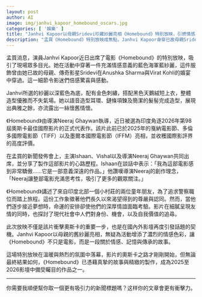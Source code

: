```yaml
---
layout: post
author: AI
image: img/janhvi_kapoor_homebound_oscars.jpg
categories: [ '娛樂' ]
title: "Janhvi Kapoor以母親Sridevi珍藏紗麗亮相《Homebound》特別放映，引燃情感與話題"  
description: "孟買《Homebound》特別放映成焦點，Janhvi Kapoor身穿已故母親Sridevi的藍色紗麗致敬傳承，影片獲選代表印度角逐第98屆奧斯卡最佳國際影片，真摯故事與精緻製作備受矚目"  "
---
```

孟買消息，演員Janhvi Kapoor近日出席了電影《Homebound》的特別放映，吸引了現場眾多目光。她在活動中穿著一件充滿情感意義的藍色海軍藍紗麗，這件服飾曾由她已故的母親、傳奇影星Sridevi在Anushka Sharma與Virat Kohli的婚宴中穿過。這一細節令影迷們倍感驚喜與感動。  

Janhvi所選的紗麗以深藍色為底，配有金色刺繡，搭配黑色天鵝絨短上衣，整體造型優雅而不失氣場。她以語音造型耳環、鏈條項鍊及簡潔的髮髻完成造型，展現出典雅之餘，亦流露出一絲懷舊情懷。  

《Homebound》由導演Neeraj Ghaywan執導，近日被選為印度角逐2026年第98屆奧斯卡最佳國際影片的正式代表作。該片此前已於2025年的戛納電影節、多倫多國際電影節（TIFF）以及墨爾本國際電影節（IFFM）亮相，並收穫國際影評界的高度評價。  

在孟買的新聞發佈會上，主演Ishaan、Vishal以及導演Neeraj Ghaywan共同出席，並分享了製作這部影片的心路歷程。Ishaan在談話中表示：「我為這部電影感到非常驕傲……它是一部意義深遠的作品。」他讚嘆導演Neeraj的創作理念，「Neeraj讓整部電影充滿思考性，吸引了更多的觀眾關注。」  

《Homebound》講述了來自印度北部一個小村莊的兩位童年朋友，為了追求警察職位而踏上旅程。這份工作象徵著他們長久以來渴望得到的尊嚴與認同。然而，當他們逐步接近夢想時，命運的安排卻使他們的深厚情誼面臨考驗。影片在細膩呈現友情的同時，也探討了現代社會中人們對身份、機會，以及自我價值的追尋。  

此次放映不僅是該片衝擊奧斯卡的重要一步，也是在國內外影壇再度引發話題的契機。Janhvi Kapoor以母親的舊紗麗亮相，無疑為活動增添了濃烈的情感色彩，讓《Homebound》不只是電影，而是一段關於情感、記憶與傳承的故事。  

這場特別放映在溫暖與熱烈的氛圍中落幕，影片的奧斯卡之路才剛剛開始，但無論最終結果如何，《Homebound》已憑藉真摯的故事與精緻的製作，成為2025至2026影壇中備受矚目的作品之一。  

---

你需要我順便幫你取一個更有吸引力的新聞標題嗎？这样你的文章會更有衝擊力。